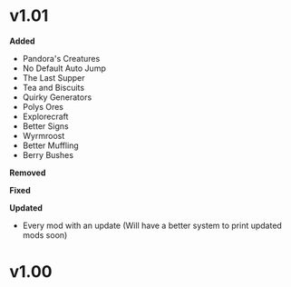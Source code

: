 <h1>v1.01</h1>

**Added**

- Pandora's Creatures
- No Default Auto Jump
- The Last Supper
- Tea and Biscuits
- Quirky Generators
- Polys Ores
- Explorecraft
- Better Signs
- Wyrmroost
- Better Muffling
- Berry Bushes

**Removed**

**Fixed**

**Updated**
- Every mod with an update (Will have a better system to print updated mods soon)


<h1>v1.00
